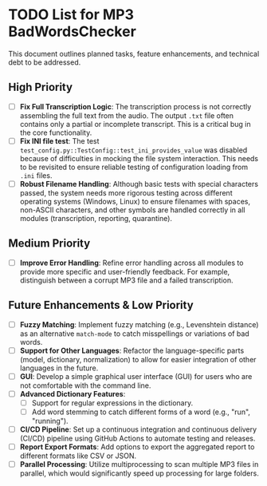 # TODO List for MP3 BadWordsChecker

This document outlines planned tasks, feature enhancements, and technical debt to be addressed.

## High Priority
- [ ] **Fix Full Transcription Logic**: The transcription process is not correctly assembling the full text from the audio. The output `.txt` file often contains only a partial or incomplete transcript. This is a critical bug in the core functionality.
- [ ] **Fix INI file test**: The test `test_config.py::TestConfig::test_ini_provides_value` was disabled because of difficulties in mocking the file system interaction. This needs to be revisited to ensure reliable testing of configuration loading from `.ini` files.
- [ ] **Robust Filename Handling**: Although basic tests with special characters passed, the system needs more rigorous testing across different operating systems (Windows, Linux) to ensure filenames with spaces, non-ASCII characters, and other symbols are handled correctly in all modules (transcription, reporting, quarantine).

## Medium Priority
- [ ] **Improve Error Handling**: Refine error handling across all modules to provide more specific and user-friendly feedback. For example, distinguish between a corrupt MP3 file and a failed transcription.

## Future Enhancements & Low Priority
- [ ] **Fuzzy Matching**: Implement fuzzy matching (e.g., Levenshtein distance) as an alternative `match-mode` to catch misspellings or variations of bad words.
- [ ] **Support for Other Languages**: Refactor the language-specific parts (model, dictionary, normalization) to allow for easier integration of other languages in the future.
- [ ] **GUI**: Develop a simple graphical user interface (GUI) for users who are not comfortable with the command line.
- [ ] **Advanced Dictionary Features**:
  - [ ] Support for regular expressions in the dictionary.
  - [ ] Add word stemming to catch different forms of a word (e.g., "run", "running").
- [ ] **CI/CD Pipeline**: Set up a continuous integration and continuous delivery (CI/CD) pipeline using GitHub Actions to automate testing and releases.
- [ ] **Report Export Formats**: Add options to export the aggregated report to different formats like CSV or JSON.
- [ ] **Parallel Processing**: Utilize multiprocessing to scan multiple MP3 files in parallel, which would significantly speed up processing for large folders.

